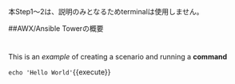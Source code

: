 本Step1～2は、説明のみとなるためterminalは使用しません。  
  
##AWX/Ansible Towerの概要
#

This is an _example_ of creating a scenario and running a **command**

`echo 'Hello World'`{{execute}}
